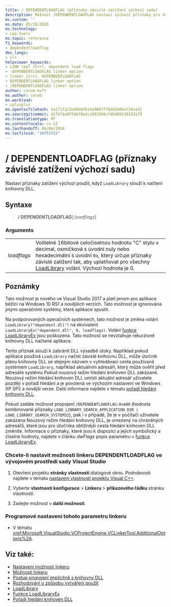 ```yaml
---
title: / DEPENDENTLOADFLAG (příznaky závislé zatížení výchozí sadu)
description: Možnost /DEPENDENTLOADFLAG nastaví výchozí příznaky pro knihovny DLL načtené pomocí možnosti LoadLibrary
ms.custom: ''
ms.date: 05/18/2018
ms.technology:
- cpp-tools
ms.topic: reference
f1_keywords:
- dependentloadflag
dev_langs:
- C++
helpviewer_keywords:
- LINK tool [C++], dependent load flags
- -DEPENDENTLOADFLAG linker option
- linker [C++], DEPENDENTLOADFLAG
- DEPENDENTLOADFLAG linker option
- /DEPENDENTLOADFLAG linker option
author: corob-msft
ms.author: corob
ms.workload:
- cplusplus
ms.openlocfilehash: 5a171f3c2edbbbf614a986ff78dd2405e734a1d1
ms.sourcegitcommit: d1f576a0f59678edc3d93508cf46485138332178
ms.translationtype: MT
ms.contentlocale: cs-CZ
ms.lasthandoff: 06/04/2018
ms.locfileid: "34753722"
---
```

# <a name="dependentloadflag-set-default-dependent-load-flags"></a>/ DEPENDENTLOADFLAG (příznaky závislé zatížení výchozí sadu)

Nastaví příznaky zatížení výchozí použít, když `LoadLibrary` slouží k načtení knihovny DLL.

## <a name="syntax"></a>Syntaxe

> **/ DEPENDENTLOADFLAG**[**:**_loadflags_]

### <a name="arguments"></a>Arguments

|||
|-|-|
*loadflags*|Volitelné 16bitové celočíselnou hodnotu "C" stylu v decimal, osmičková s úvodní nuly nebo hexadecimální s úvodní `0x`, který určuje příznaky závislé zatížení tak, aby uplatňovat pro všechny [LoadLibrary](https://go.microsoft.com/fwlink/p/?LinkID=259187) volání. Výchozí hodnota je 0.

## <a name="remarks"></a>Poznámky

Tato možnost je nového ve Visual Studio 2017 a platí jenom pro aplikace běžící na Windows 10 RS1 a novějších verzích. Tato možnost je ignorována jinými operačními systémy, které aplikace spustit.

Na podporovaných operačních systémech, tato možnost je změna volání `LoadLibrary("dependent.dll")` na ekvivalent `LoadLibraryEx("dependent.dll", 0, loadflags)`. Volání [funkce LoadLibraryEx](https://go.microsoft.com/fwlink/p/?LinkID=236091) jsou poškozena. Tato možnost se nevztahuje rekurzivně knihovny DLL načtené aplikace.

Tento příznak slouží k zabránit DLL výsadbě útoky. Například pokud aplikace používá `LoadLibrary` načíst závislé knihovnu DLL, může útočník plánu knihovny DLL se stejným názvem v vyhledávací cesta používaná systémem `LoadLibrary`, například aktuálním adresáři, který může ověřit před adresáře systému Pokud nouzový režim hledání knihoven DLL zakázané. Nouzový režim hledání knihoven DLL umístí aktuální adresář uživatele později v pořadí hledání a je povolená ve výchozím nastavení ve Windows XP SP2 a novější verze. Další informace najdete v tématu [pořadí hledání knihovny DLL](https://msdn.microsoft.com/library/windows/desktop/ms682586.aspx).

Pokud zadáte možnost propojení `/DEPENDENTLOADFLAG:0xA00` (hodnota kombinované příznaky `LOAD_LIBRARY_SEARCH_APPLICATION_DIR | LOAD_LIBRARY_SEARCH_SYSTEM32`), pak i v případě, že je v počítači uživatele zakázána Nouzový režim hledání knihovny DLL, je omezený na chráněných adresářů, které jsou pro útočníka obtížnější cesta hledání knihoven DLL změníte. Informace o příznaky, které jsou k dispozici a jejich symbolický a číselné hodnoty, najdete v článku *dwFlags* popis parametru v [funkce LoadLibraryEx](https://go.microsoft.com/fwlink/p/?LinkID=236091).

### <a name="to-set-the-dependentloadflag-linker-option-in-the-visual-studio-development-environment"></a>Chcete-li nastavit možnosti linkeru DEPENDENTLOADFLAG ve vývojovém prostředí sady Visual Studio

1. Otevření projektu **stránky vlastností** dialogové okno. Podrobnosti najdete v tématu [nastavení vlastností projektu Visual C++](../../ide/working-with-project-properties.md).

1. Vyberte **vlastnosti konfigurace** > **Linkeru** > **příkazového řádku** stránku vlastností.

1. Zadejte možnost v **další možnosti**.

### <a name="to-set-this-linker-option-programmatically"></a>Programové nastavení tohoto parametru linkeru

- V tématu <xref:Microsoft.VisualStudio.VCProjectEngine.VCLinkerTool.AdditionalOptions%2A>.

## <a name="see-also"></a>Viz také:

- [Nastavení možností linkeru](setting-linker-options.md)
- [Možnosti linkeru](linker-options.md)
- [Postup propojení implicitně s knihovny DLL](../linking-an-executable-to-a-dll.md#linking-implicitly)
- [Rozhodování o způsobu vytváření použít](../linking-an-executable-to-a-dll.md#determining-which-linking-method-to-use)
- [LoadLibrary](https://go.microsoft.com/fwlink/p/?LinkID=259187)
- [Funkce LoadLibraryEx](https://go.microsoft.com/fwlink/p/?LinkID=236091)
- [Pořadí hledání knihoven DLL](https://msdn.microsoft.com/library/windows/desktop/ms682586.aspx)
